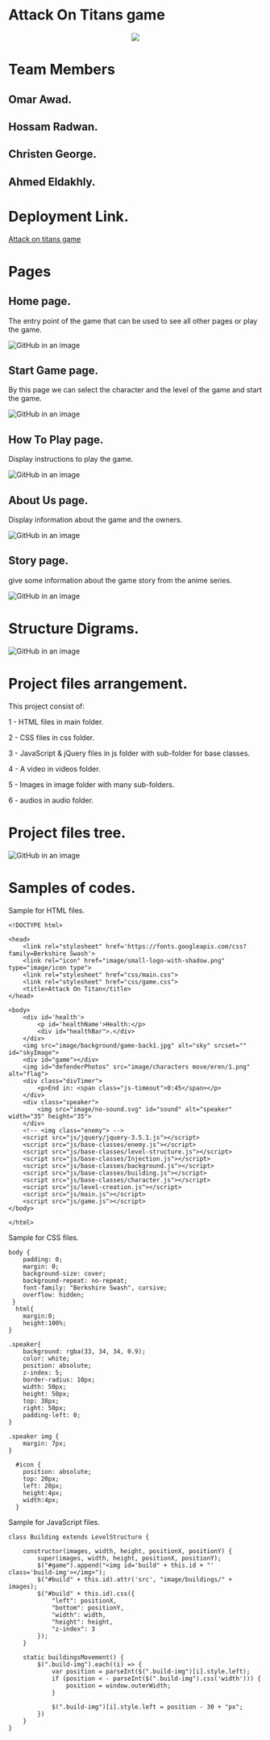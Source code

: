 # Attack On Titans game 

<p align="center">

<img src="image/Readme/logo-with-shadow.png">

</p>


# Team Members

## Omar Awad.
## Hossam Radwan.
## Christen George.
## Ahmed Eldakhly.
            
#

# Deployment Link.
[Attack on titans game](https://omarmohamedawad.github.io/test/)

#

# Pages

## Home page.
The entry point of the game that can be used to see all other pages or play the game.

![GitHub in an image](image/Readme/home-page.png)

## Start Game page.
By this page we can select the character and the level of the game and start the game.

![GitHub in an image](image/Readme/start-game.png)

## How To Play page.
Display instructions to play the game.

![GitHub in an image](image/Readme/how-to-play.png)

## About Us page.
Display information about the game and the owners.

![GitHub in an image](image/Readme/about-us.png)

## Story page.
give some information about the game story from the anime series.

![GitHub in an image](image/Readme/story.png)

# Structure Digrams.

![GitHub in an image](image/Readme/game-classes-structure.png)

# Project files arrangement.
This project consist of:

1 - HTML files in main folder.

2 - CSS files in css folder.

3 - JavaScript & jQuery files in js folder with sub-folder for base classes.

4 - A video in videos folder.

5 - Images in image folder with many sub-folders.

6 - audios in audio folder.

# Project files tree.
![GitHub in an image](image/Readme/project-tree.png)

# Samples of codes.
Sample for HTML files.
```
<!DOCTYPE html>

<head>
    <link rel="stylesheet" href='https://fonts.googleapis.com/css?family=Berkshire Swash'>
    <link rel="icon" href="image/small-logo-with-shadow.png" type="image/icon type">
    <link rel="stylesheet" href="css/main.css">
    <link rel="stylesheet" href="css/game.css">
    <title>Attack On Titan</title>
</head>

<body>
    <div id='health'>
        <p id='healthName'>Health:</p>
        <div id="healthBar">.</div>
    </div>
    <img src="image/background/game-back1.jpg" alt="sky" srcset="" id="skyImage">
    <div id="game"></div>
    <img id="defenderPhotos" src="image/characters move/eren/1.png" alt="flag">
    <div class="divTimer">
        <p>End in: <span class="js-timeout">0:45</span></p>
    </div>
    <div class="speaker">
        <img src="image/no-sound.svg" id="sound" alt="speaker" width="35" height="35">
    </div>
    <!-- <img class="enemy"> -->
    <script src="js/jquery/jquery-3.5.1.js"></script>
    <script src="js/base-classes/enemy.js"></script>
    <script src="js/base-classes/level-structure.js"></script>
    <script src="js/base-classes/Injection.js"></script>
    <script src="js/base-classes/background.js"></script>
    <script src="js/base-classes/building.js"></script>
    <script src="js/base-classes/character.js"></script>
    <script src="js/level-creation.js"></script>
    <script src="js/main.js"></script>
    <script src="js/game.js"></script>
</body>

</html>
```
Sample for CSS files.
```
body {
    padding: 0;
    margin: 0;
    background-size: cover;
    background-repeat: no-repeat;
    font-family: "Berkshire Swash", cursive;
    overflow: hidden;
 }
  html{
    margin:0;
    height:100%;
}
  
.speaker{
    background: rgba(33, 34, 34, 0.9);
    color: white;
    position: absolute;
    z-index: 5;
    border-radius: 10px;
    width: 50px;
    height: 50px;
    top: 38px;
    right: 50px;
    padding-left: 0;
}

.speaker img {
    margin: 7px;
}

  #icon {
    position: absolute;
    top: 20px;
    left: 20px;
    height:4px;
    width:4px;
  }
```
Sample for JavaScript files.
```
class Building extends LevelStructure {

    constructor(images, width, height, positionX, positionY) {
        super(images, width, height, positionX, positionY);
        $("#game").append("<img id='build" + this.id + "' class='build-img'></img>");
        $("#build" + this.id).attr('src', "image/buildings/" + images);
        $("#build" + this.id).css({
            "left": positionX,
            "bottom": positionY,
            "width": width,
            "height": height,
            "z-index": 3
        });
    }

    static buildingsMovement() {
        $(".build-img").each((i) => {
            var position = parseInt($(".build-img")[i].style.left);
            if (position < - parseInt($(".build-img").css('width'))) {
                position = window.outerWidth;
            }

            $(".build-img")[i].style.left = position - 30 + "px";
        })
    }
}
``` 

#
